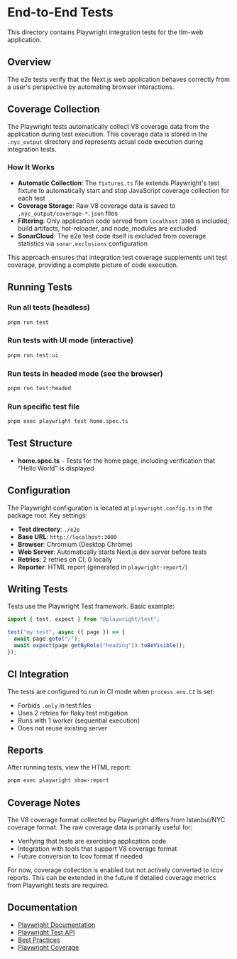 # End-to-End Tests

This directory contains Playwright integration tests for the tlm-web application.

## Overview

The e2e tests verify that the Next.js web application behaves correctly from a user's perspective by automating browser interactions.

## Coverage Collection

The Playwright tests automatically collect V8 coverage data from the application during test execution. This coverage data is stored in the `.nyc_output` directory and represents actual code execution during integration tests.

### How It Works

- **Automatic Collection**: The `fixtures.ts` file extends Playwright's test fixture to automatically start and stop JavaScript coverage collection for each test
- **Coverage Storage**: Raw V8 coverage data is saved to `.nyc_output/coverage-*.json` files
- **Filtering**: Only application code served from `localhost:3000` is included; build artifacts, hot-reloader, and node_modules are excluded
- **SonarCloud**: The e2e test code itself is excluded from coverage statistics via `sonar.exclusions` configuration

This approach ensures that integration test coverage supplements unit test coverage, providing a complete picture of code execution.

## Running Tests

### Run all tests (headless)

```bash
pnpm run test
```

### Run tests with UI mode (interactive)

```bash
pnpm run test:ui
```

### Run tests in headed mode (see the browser)

```bash
pnpm run test:headed
```

### Run specific test file

```bash
pnpm exec playwright test home.spec.ts
```

## Test Structure

- **home.spec.ts** - Tests for the home page, including verification that "Hello World" is displayed

## Configuration

The Playwright configuration is located at `playwright.config.ts` in the package root. Key settings:

- **Test directory**: `./e2e`
- **Base URL**: `http://localhost:3000`
- **Browser**: Chromium (Desktop Chrome)
- **Web Server**: Automatically starts Next.js dev server before tests
- **Retries**: 2 retries on CI, 0 locally
- **Reporter**: HTML report (generated in `playwright-report/`)

## Writing Tests

Tests use the Playwright Test framework. Basic example:

```typescript
import { test, expect } from "@playwright/test";

test("my test", async ({ page }) => {
  await page.goto("/");
  await expect(page.getByRole("heading")).toBeVisible();
});
```

## CI Integration

The tests are configured to run in CI mode when `process.env.CI` is set:

- Forbids `.only` in test files
- Uses 2 retries for flaky test mitigation
- Runs with 1 worker (sequential execution)
- Does not reuse existing server

## Reports

After running tests, view the HTML report:

```bash
pnpm exec playwright show-report
```

## Coverage Notes

The V8 coverage format collected by Playwright differs from Istanbul/NYC coverage format. The raw coverage data is primarily useful for:

- Verifying that tests are exercising application code
- Integration with tools that support V8 coverage format
- Future conversion to lcov format if needed

For now, coverage collection is enabled but not actively converted to lcov reports. This can be extended in the future if detailed coverage metrics from Playwright tests are required.

## Documentation

- [Playwright Documentation](https://playwright.dev)
- [Playwright Test API](https://playwright.dev/docs/api/class-test)
- [Best Practices](https://playwright.dev/docs/best-practices)
- [Playwright Coverage](https://playwright.dev/docs/api/class-coverage)
